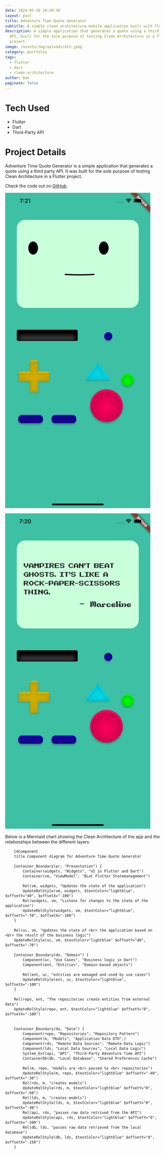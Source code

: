 ```yaml
---
date: 2024-05-20 19:20:39
layout: post
title: Adventure Time Quote Generator
subtitle: A simple clean architecture mobile application built with flutter
description: A simple application that generates a quote using a third party
  API, built for the sole purpose of testing Clean Architecture in a flutter
  project.
image: /assets/img/uploads/at3.jpeg
category: portfolio
tags:
  - flutter
  - dart
  - clean-architecture
author: Dan
paginate: false
---
```

# Tech Used

* Flutter
* Dart
* Third-Party API

# Project Details

A﻿dventure Time Quote Generator is a simple application that generates a quote using a third party API.
I﻿t was built for the sole purpose of testing Clean Architecture in a Flutter project.

C﻿heck the code out on [GitHub](https://github.com/DanArcherOnline/Adventure_Time_Quote_Generator).

![Application in initial state](/assets/img/uploads/at1.png "Application in initial state")

![Application in quote generated state](/assets/img/uploads/at2.png "Application in quote generated state")



B﻿elow is a Mermaid chart showing the Clean Architecture of the app and the relationships between the different layers.

```mermaid
    C4Component
    title Component diagram for Adventure Time Quote Generator

    Container_Boundary(pr, "Presentation") {
        Container(widgets, "Widgets", "UI in Flutter and Dart")
        Container(vm, "ViewModel", "BLoC Flutter Statemanagement")

        Rel(vm, widgets, "Updates the state of the application")
        UpdateRelStyle(vm, widgets, $textColor="lightblue", $offsetY="40", $offsetX="-100")
        Rel(widgets, vm, "Listens for changes to the state of the application")
        UpdateRelStyle(widgets, vm, $textColor="lightblue", $offsetY="-70", $offsetX="-100")
    }

    Rel(uc, vm, "Updates the state of <br> the application based on <br> the result of the business logic")
    UpdateRelStyle(uc, vm, $textColor="lightblue" $offsetY="40", $offsetX="-70")

    Container_Boundary(do, "Domain") {
        Component(uc, "Use Cases", "Business logic in Dart")
        Component(ent, "Entities", "Domain-based objects")

        Rel(ent, uc, "entities are managed and used by use cases")
        UpdateRelStyle(ent, uc, $textColor="lightblue", $offsetX="-100")
    }

    Rel(repo, ent, "The repositories create entities from external data")
    UpdateRelStyle(repo, ent, $textColor="lightblue" $offsetY="0", $offsetX="-100")
    
    
    Container_Boundary(da, "Data") {
        Component(repo, "Repositories", "Repository Pattern")
        Component(m, "Models", "Application Data DTO",)
        Component(rds, "Remote Data Sources", "Remote Data Logic")
        Component(lds, "Local Data Sources", "Local Data Logic")
        System_Ext(api, "API", "Third-Party Adventure Time API")
        ContainerDb(db, "Local Database", "Shared Preferences Cache")

        Rel(m, repo, "models are <br> passed to <br> repositories")
        UpdateRelStyle(m, repo, $textColor="lightblue" $offsetY="-40", $offsetX="-30")
        Rel(rds, m, "creates models")
        UpdateRelStyle(rds, m, $textColor="lightblue" $offsetY="0", $offsetX="-60")
        Rel(lds, m, "creates models")
        UpdateRelStyle(lds, m, $textColor="lightblue" $offsetY="0", $offsetX="-40")
        Rel(api, rds, "passes raw data retrived from the API")
        UpdateRelStyle(api, rds, $textColor="lightblue" $offsetY="0", $offsetX="-100")
        Rel(db, lds, "passes raw data retrieved from the local database")
        UpdateRelStyle(db, lds, $textColor="lightblue" $offsetY="0", $offsetX="-150")
    }
```